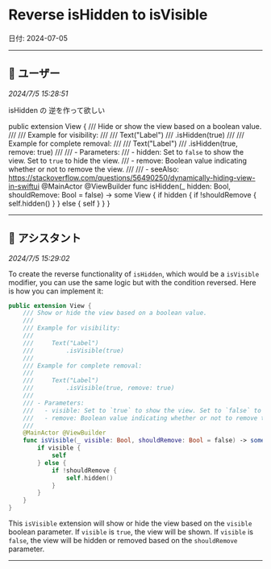 # Reverse isHidden to isVisible

日付: 2024-07-05

---

## 👤 ユーザー
*2024/7/5 15:28:51*

isHidden の 逆を作って欲しい

public extension View {
    /// Hide or show the view based on a boolean value.
    ///
    /// Example for visibility:
    ///
    ///     Text("Label")
    ///         .isHidden(true)
    ///
    /// Example for complete removal:
    ///
    ///     Text("Label")
    ///         .isHidden(true, remove: true)
    ///
    /// - Parameters:
    ///   - hidden: Set to `false` to show the view. Set to `true` to hide the view.
    ///   - remove: Boolean value indicating whether or not to remove the view.
    ///
    /// - seeAlso: https://stackoverflow.com/questions/56490250/dynamically-hiding-view-in-swiftui
    @MainActor @ViewBuilder
    func isHidden(_ hidden: Bool, shouldRemove: Bool = false) -&gt; some View {
        if hidden {
            if !shouldRemove {
                self.hidden()
            }
        } else {
            self
        }
    }
}

---

## 🤖 アシスタント
*2024/7/5 15:29:02*

To create the reverse functionality of `isHidden`, which would be a `isVisible` modifier, you can use the same logic but with the condition reversed. Here is how you can implement it:

```swift
public extension View {
    /// Show or hide the view based on a boolean value.
    ///
    /// Example for visibility:
    ///
    ///     Text("Label")
    ///         .isVisible(true)
    ///
    /// Example for complete removal:
    ///
    ///     Text("Label")
    ///         .isVisible(true, remove: true)
    ///
    /// - Parameters:
    ///   - visible: Set to `true` to show the view. Set to `false` to hide the view.
    ///   - remove: Boolean value indicating whether or not to remove the view.
    ///
    @MainActor @ViewBuilder
    func isVisible(_ visible: Bool, shouldRemove: Bool = false) -> some View {
        if visible {
            self
        } else {
            if !shouldRemove {
                self.hidden()
            }
        }
    }
}
```

This `isVisible` extension will show or hide the view based on the `visible` boolean parameter. If `visible` is `true`, the view will be shown. If `visible` is `false`, the view will be hidden or removed based on the `shouldRemove` parameter.

---
